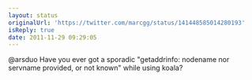 ```yaml
---
layout: status
originalUrl: 'https://twitter.com/marcgg/status/141448585014280193'
isReply: true
date: 2011-11-29 09:29:05
---
```


@arsduo Have you ever got a sporadic "getaddrinfo: nodename nor servname provided, or not known" while using koala?
